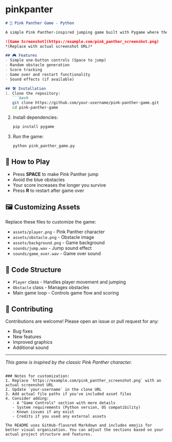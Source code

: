 # pinkpanter

```markdown
# 🐾 Pink Panther Game - Python

A simple Pink Panther-inspired jumping game built with Pygame where the player avoids obstacles.

![Game Screenshot](https://example.com/pink_panther_screenshot.png) 
*(Replace with actual screenshot URL)*

## 🎮 Features
- Simple one-button controls (Space to jump)
- Random obstacle generation
- Score tracking
- Game over and restart functionality
- Sound effects (if available)

## 🛠️ Installation
1. Clone the repository:
   ```bash
   git clone https://github.com/your-username/pink-panther-game.git
   cd pink-panther-game
   ```

2. Install dependencies:
   ```bash
   pip install pygame
   ```

3. Run the game:
   ```bash
   python pink_panther_game.py
   ```

## 📝 How to Play
- Press **SPACE** to make Pink Panther jump
- Avoid the blue obstacles
- Your score increases the longer you survive
- Press **R** to restart after game over

## 🖼️ Customizing Assets
Replace these files to customize the game:
- `assets/player.png` - Pink Panther character
- `assets/obstacle.png` - Obstacle image
- `assets/background.png` - Game background
- `sounds/jump.wav` - Jump sound effect
- `sounds/game_over.wav` - Game over sound

## 🧩 Code Structure
- `Player` class - Handles player movement and jumping
- `Obstacle` class - Manages obstacles
- Main game loop - Controls game flow and scoring

## 🤝 Contributing
Contributions are welcome! Please open an issue or pull request for any:
- Bug fixes
- New features
- Improved graphics
- Additional sound 

---
*This game is inspired by the classic Pink Panther character.*
```

### Notes for customization:
1. Replace `https://example.com/pink_panther_screenshot.png` with an actual screenshot URL
2. Update `your-username` in the clone URL
3. Add actual file paths if you've included asset files
4. Consider adding:
   - A "Game Controls" section with more details
   - System requirements (Python version, OS compatibility)
   - Known issues if any exist
   - Credits if you used any external assets

The README uses GitHub-flavored Markdown and includes emojis for better visual organization. You can adjust the sections based on your actual project structure and features.
